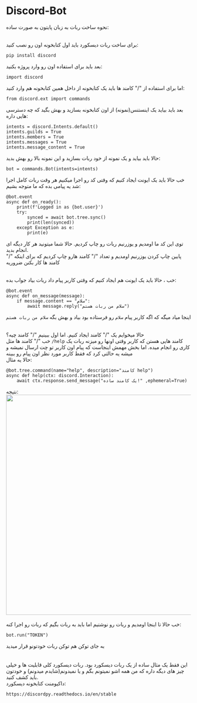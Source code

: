 # Discord-Bot
نحوه ساخت ربات به زبان پایتون به صورت ساده: <br><br>

برای ساخت ربات دیسکورد باید اول کتابخونه اون رو نصب کنید: <br>
```
pip install discord
```
بعد باید برای استفاده اون رو وارد پروژه بکنید:
```
import discord
```
اما برای استفاده از "/" کامند ها باید یک کتابخونه از داخل همین کتابخونه هم وارد کنید:
```
from discord.ext import commands
```
بعد باید بیاید یک اینستنس(نمونه) از اون کتابخونه بسازید و بهش بگید که چه دسترسی هایی داره:
```
intents = discord.Intents.default()
intents.guilds = True
intents.members = True
intents.messages = True
intents.message_content = True
```
حالا باید بیاید و یک نمونه از خود ربات بسازید و این نمونه بالا رو بهش بدید:
```
bot = commands.Bot(intents=intents)
```
خب حالا باید یک ایونت ایجاد کنیم که وقتی کد رو اجرا میکنیم هر وقت ربات کامل اجرا شد یه پیامی بده که ما متوجه بشیم:
```
@bot.event
async def on_ready():
    print(f'Logged in as {bot.user}')
    try:
        synced = await bot.tree.sync()
        print(len(synced))
    except Exception as e:
        print(e)
```
توی این کد ما اومدیم و یوزرنیم ربات رو چاپ کردیم. حالا شما میتونید هر کار دیگه ای انجام بدید.<br>
پایین چاپ کردن یوزرنیم اومدیم و تعداد "/" کامند هارو چاپ کردیم که برای اینکه "/" کامند ها کار بکنن ضروریه <br><br>

خب ، حالا باید یک ایونت هم ایجاد کنیم که وقتی کاربر پیام داد ربات بیاد جواب بده:
```
@bot.event
async def on_message(message):
    if message.content == "سلام":
        await message.reply("سلام من ربات هستم")
```
اینجا میاد میگه که اگه کاربر پیام `سلام` رو فرستاده بود بیاد و بهش بگه `سلام من ربات هستم`<br><br>

حالا میخوایم یک "/" کامند ایجاد کنیم. اما اول ببینیم "/" کامند چیه؟<br>
خب "/" کامند ها مثل `/help` کامند هایی هستن که کاربر وقتی اونها رو میزنه ربات یک کاری رو انجام میده. اما بخش مهمش اینجاست که پیام اون کاربر تو چت ارسال نمیشه و میشه یه حالتی کرد که فقط کاربر مورد نظر اون پیام رو ببینه<br>
حالا یه مثال:
```
@bot.tree.command(name="help", description="کامند help")
async def help(ctx: discord.Interaction):
    await ctx.response.send_message("یک کامند ساده!" ,ephemeral=True)
```
نتیجه:<br>
<img src="https://s8.uupload.ir/files/bot_wbs.png" width="1000" height="600" />
<br><br>
خب حالا تا اینجا اومدیم و ربات رو نوشتیم اما باید به ربات بگیم که ربات رو اجرا کنه:
```
bot.run("TOKEN")
```
به جای توکن هم توکن ربات خودتونو قرار میدید 
<br><br><br>
این فقط یک مثال ساده از یک ربات دیسکورد بود. ربات دیسکورد کلی قابلیت ها و خیلی چیز های دیگه داره که من همه اشو نمیتونم بگم و یا نمیدونم(شایدم میدونم) و خودتون باید کشف کنید.<br>
داکیومنت کتابخونه دیسکورد:
```
https://discordpy.readthedocs.io/en/stable
```
